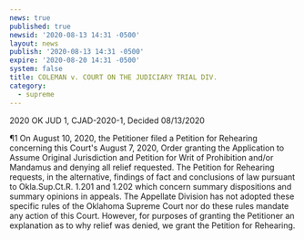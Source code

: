 ```yaml
---
news: true
published: true
newsid: '2020-08-13 14:31 -0500'
layout: news
publish: '2020-08-13 14:31 -0500'
expire: '2020-08-20 14:31 -0500'
system: false
title: COLEMAN v. COURT ON THE JUDICIARY TRIAL DIV.
category:
  - supreme
---
```

2020 OK JUD 1, CJAD-2020-1, Decided 08/13/2020  

¶1 On August 10, 2020, the Petitioner filed a Petition for Rehearing concerning this Court's August 7, 2020, Order granting the Application to Assume Original Jurisdiction and Petition for Writ of Prohibition and/or Mandamus and denying all relief requested. The Petition for Rehearing requests, in the alternative, findings of fact and conclusions of law pursuant to Okla.Sup.Ct.R. 1.201 and 1.202 which concern summary dispositions and summary opinions in appeals. The Appellate Division has not adopted these specific rules of the Oklahoma Supreme Court nor do these rules mandate any action of this Court. However, for purposes of granting the Petitioner an explanation as to why relief was denied, we grant the Petition for Rehearing.